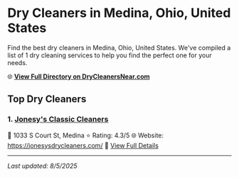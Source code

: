 # Dry Cleaners in Medina, Ohio, United States

Find the best dry cleaners in Medina, Ohio, United States. We've compiled a list of 1 dry cleaning services to help you find the perfect one for your needs.

🌐 **[View Full Directory on DryCleanersNear.com](https://drycleanersnear.com/city/US/Ohio/Medina)**

## Top Dry Cleaners

### 1. [Jonesy's Classic Cleaners](https://drycleanersnear.com/dryCleaner/6875b6619b5c02c2ea277ed5/jonesy-s-classic-cleaners)
📍 1033 S Court St, Medina
⭐ Rating: 4.3/5
🌐 Website: https://jonesysdrycleaners.com/
🔗 [View Full Details](https://drycleanersnear.com/dryCleaner/6875b6619b5c02c2ea277ed5/jonesy-s-classic-cleaners)


---

*Last updated: 8/5/2025*
